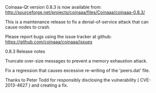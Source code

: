 Coinaaa-Qt version 0.8.3 is now available from:
  http://sourceforge.net/projects/coinaaa/files/Coinaaa/coinaaa-0.8.3/

This is a maintenance release to fix a denial-of-service attack that
can cause nodes to crash.

Please report bugs using the issue tracker at github:
  https://github.com/coinaaa/coinaaa/issues

0.8.3 Release notes

Truncate over-size messages to prevent a memory exhaustion attack.

Fix a regression that causes excessive re-writing of the 'peers.dat' file.


Thanks to Peter Todd for responsibly disclosing the vulnerability
( CVE-2013-4627 ) and creating a fix.
